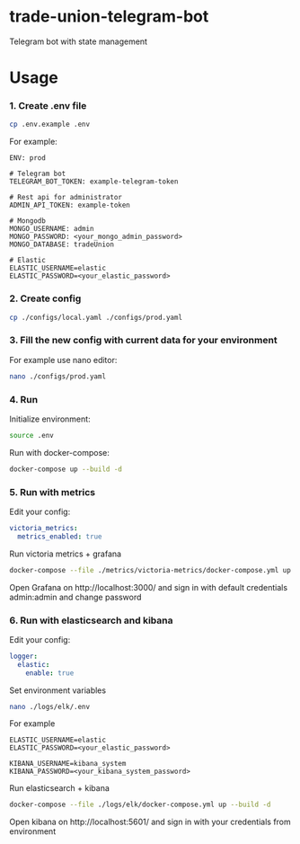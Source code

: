 # trade-union-telegram-bot

Telegram bot with state management

# Usage
### 1. Create .env file
```bash
cp .env.example .env
```
For example:
```dotenv
ENV: prod

# Telegram bot
TELEGRAM_BOT_TOKEN: example-telegram-token

# Rest api for administrator
ADMIN_API_TOKEN: example-token

# Mongodb
MONGO_USERNAME: admin
MONGO_PASSWORD: <your_mongo_admin_password>
MONGO_DATABASE: tradeUnion

# Elastic
ELASTIC_USERNAME=elastic
ELASTIC_PASSWORD=<your_elastic_password>
```

### 2. Create config
```bash
cp ./configs/local.yaml ./configs/prod.yaml
```

### 3. Fill the new config with current data for your environment
For example use nano editor:
```bash
nano ./configs/prod.yaml
```

### 4. Run
Initialize environment:
```bash
source .env
```
Run with docker-compose:
```bash
docker-compose up --build -d
```

### 5. Run with metrics
Edit your config:
```yaml
victoria_metrics:
  metrics_enabled: true
```
Run victoria metrics + grafana
```bash
docker-compose --file ./metrics/victoria-metrics/docker-compose.yml up --build -d
```
Open Grafana on http://localhost:3000/ and sign in with default credentials admin:admin and change password

### 6. Run with elasticsearch and kibana
Edit your config:
```yaml
logger:
  elastic:
    enable: true
```
Set environment variables
```bash
nano ./logs/elk/.env
```
For example
```dotenv
ELASTIC_USERNAME=elastic
ELASTIC_PASSWORD=<your_elastic_password>

KIBANA_USERNAME=kibana_system
KIBANA_PASSWORD=<your_kibana_system_password>
```

Run elasticsearch + kibana
```bash
docker-compose --file ./logs/elk/docker-compose.yml up --build -d
```

Open kibana on http://localhost:5601/ and sign in with your credentials from environment